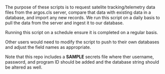 The purpose of these scripts is to request satelite tracking/telemetry data files from the argos.cls server, compare that data with existing data in a database, and import any new records. We run this script on a daily basis to pull the data from the server and ingest it to our database. 

Running this script on a schedule ensure it is completed on a regular basis.

Other users would need to modify the script to push to their own databases and adjust the field names as appropriate. 

Note that this repo includes a **SAMPLE** secrets file where ther username, password, and program ID should be added and the database string should be altered as well. 

